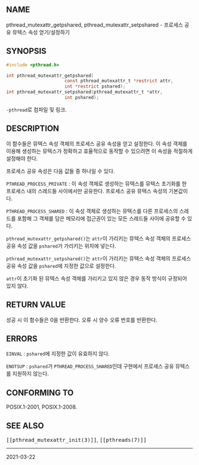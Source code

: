 ## NAME

pthread_mutexattr_getpshared, pthread_mutexattr_setpshared - 프로세스 공유 뮤텍스 속성 얻기/설정하기

## SYNOPSIS

```c
#include <pthread.h>

int pthread_mutexattr_getpshared(
                      const pthread_mutexattr_t *restrict attr,
                      int *restrict pshared);
int pthread_mutexattr_setpshared(pthread_mutexattr_t *attr,
                      int pshared);
```

`-pthread`로 컴파일 및 링크.

## DESCRIPTION

이 함수들은 뮤텍스 속성 객체의 프로세스 공유 속성을 얻고 설정한다. 이 속성 객체를 이용해 생성하는 뮤텍스가 정확하고 효율적으로 동작할 수 있으려면 이 속성을 적절하게 설정해야 한다.

프로세스 공유 속성은 다음 값들 중 하나일 수 있다.

`PTHREAD_PROCESS_PRIVATE`
:   이 속성 객체로 생성하는 뮤텍스를 뮤텍스 초기화를 한 프로세스 내의 스레드들 사이에서만 공유한다. 프로세스 공유 뮤텍스 속성의 기본값이다.

`PTHREAD_PROCESS_SHARED`
:   이 속성 객체로 생성하는 뮤텍스를 다른 프로세스의 스레드를 포함해 그 객체를 담은 메모리에 접근권이 있는 모든 스레드들 사이에 공유할 수 있다.

`pthread_mutexattr_getpshared()`는 `attr`이 가리키는 뮤텍스 속성 객체의 프로세스 공유 속성 값을 `pshared`가 가리키는 위치에 넣는다.

`pthread_mutexattr_setpshared()`는 `attr`이 가리키는 뮤텍스 속성 객체의 프로세스 공유 속성 값을 `pshared`에 지정한 값으로 설정한다.

`attr`이 초기화 된 뮤텍스 속성 객체를 가리키고 있지 않은 경우 동작 방식이 규정되어 있지 않다.

## RETURN VALUE

성공 시 이 함수들은 0을 반환한다. 오류 시 양수 오류 번호를 반환한다.

## ERRORS

`EINVAL`
:   `pshared`에 지정한 값이 유효하지 않다.

`ENOTSUP`
:   `pshared`가 `PTHREAD_PROCESS_SHARED`인데 구현에서 프로세스 공유 뮤텍스를 지원하지 않는다.

## CONFORMING TO

POSIX.1-2001, POSIX.1-2008.

## SEE ALSO

<tt>[[pthread_mutexattr_init(3)]]</tt>, <tt>[[pthreads(7)]]</tt>

----

2021-03-22

